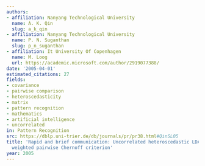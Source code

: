 ```yaml
---
authors:
- affiliation: Nanyang Technological University
  name: A. K. Qin
  slug: a_k_qin
- affiliation: Nanyang Technological University
  name: P. N. Suganthan
  slug: p_n_suganthan
- affiliation: It University Of Copenhagen
  name: M. Loog
  url: https://academic.microsoft.com/author/2919077388/
date: '2005-04-01'
estimated_citations: 27
fields:
- covariance
- pairwise comparison
- heteroscedasticity
- matrix
- pattern recognition
- mathematics
- artificial intelligence
- uncorrelated
in: Pattern Recognition
src: https://dblp.uni-trier.de/db/journals/pr/pr38.html#QinSL05
title: 'Rapid and brief communication: Uncorrelated heteroscedastic LDA based on the
  weighted pairwise Chernoff criterion'
year: 2005
---
```

